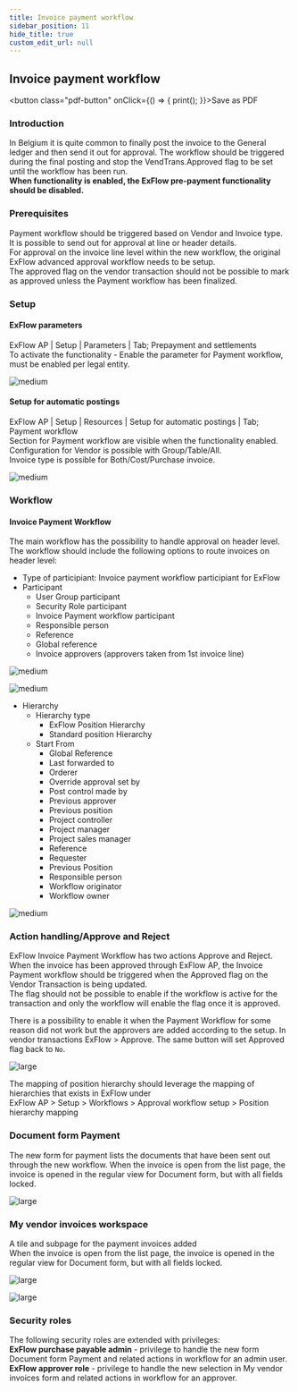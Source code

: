 ```yaml
---
title: Invoice payment workflow
sidebar_position: 11
hide_title: true
custom_edit_url: null
---
```

## Invoice payment workflow
<button class="pdf-button" onClick={() => { print(); }}>Save as PDF</button>

### Introduction
In Belgium it is quite common to finally post the invoice to the General ledger and then send it out for approval. 
The workflow should be triggered during the final posting and stop the VendTrans.Approved flag to be set until the workflow has been run.<br/>
**When functionality is enabled, the ExFlow pre-payment functionality should be disabled.**

### Prerequisites
Payment workflow should be triggered based on Vendor and Invoice type.<br/>
It is possible to send out for approval at line or header details.<br/>
For approval on the invoice line level within the new workflow, the original ExFlow advanced approval workflow needs to be setup.<br/>
The approved flag on the vendor transaction should not be possible to mark as approved unless the Payment workflow has been finalized.

### Setup
#### ExFlow parameters
ExFlow AP \| Setup \| Parameters \| Tab; Prepayment and settlements<br/>
To activate the functionality - Enable the parameter for Payment workflow, must be enabled per legal entity.

![medium](@site/static/img/media/image712.png)

#### Setup for automatic postings
ExFlow AP \| Setup \| Resources \| Setup for automatic postings \| Tab; Payment workflow<br/>
Section for Payment workflow are visible when the functionality enabled.<br/> 
Configuration for Vendor is possible with Group/Table/All.<br/> 
Invoice type is possible for Both/Cost/Purchase invoice.

![medium](@site/static/img/media/image713.png)

### Workflow
#### **Invoice Payment Workflow**
The main workflow has the possibility to handle approval on header level.
The workflow should include the following options to route invoices on header level:<br/>

- Type of participiant: Invoice payment workflow participiant for ExFlow
- Participant
    - User Group participant
    - Security Role participant
    - Invoice Payment workflow participant
    - Responsible person 
    - Reference
    - Global reference
    - Invoice approvers (approvers taken from 1st invoice line)

![medium](@site/static/img/media/image714.png)

![medium](@site/static/img/media/image715.png)

- Hierarchy
    - Hierarchy type
        - ExFlow Position Hierarchy
        - Standard position Hierarchy
    - Start From
        - Global Reference
        - Last forwarded to
        - Orderer
        - Override approval set by
        - Post control made by
        - Previous approver
        - Previous position
        - Project controller
        - Project manager
        - Project sales manager
        - Reference
        - Requester
        - Previous Position
        - Responsible person
        - Workflow originator
        - Workflow owner

![medium](@site/static/img/media/image716.png)

### Action handling/Approve and Reject
ExFlow Invoice Payment Workflow has two actions Approve and Reject. When the invoice has been approved through ExFlow AP, the Invoice Payment workflow should be triggered when the Approved flag on the Vendor Transaction is being updated.<br/> 
The flag should not be possible to enable if the workflow is active for the transaction and only the workflow will enable the flag once it is approved.

There is a possibility to enable it when the Payment Workflow for some reason did not work but the approvers are added according to the setup. In vendor transactions ExFlow > Approve. The same button will set Approved flag back to `No`.

![large](@site/static/img/media/image717.png)

The mapping of position hierarchy should leverage the mapping of hierarchies that exists in ExFlow under<br/> ExFlow AP > Setup > Workflows > Approval workflow setup > Position hierarchy mapping

### Document form Payment
The new form for payment lists the documents that have been sent out through the new workflow.
When the invoice is open from the list page, the invoice is opened in the regular view for Document form, but with all fields locked.

![large](@site/static/img/media/image718.png)

### My vendor invoices workspace
A tile and subpage for the payment invoices added<br/>
When the invoice is open from the list page, the invoice is opened in the regular view for Document form, but with all fields locked.<br/>

![large](@site/static/img/media/image719.png)

![large](@site/static/img/media/image720.png)


### Security roles
The following security roles are extended with privileges:<br/>
**ExFlow purchase payable admin** - privilege to handle the new form Document form Payment and related actions in workflow for an admin user.<br/>
**ExFlow approver role** - privilege to handle the new selection in My vendor invoices form and related actions in workflow for an approver.<br/>


